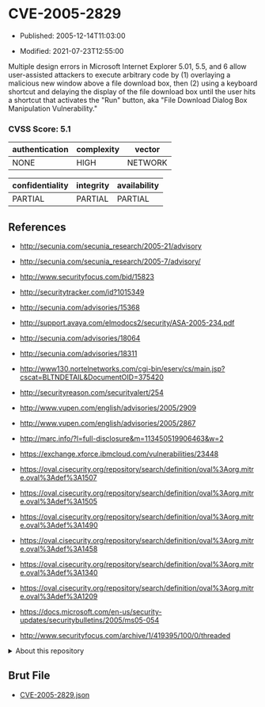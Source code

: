 # CVE-2005-2829

- Published: 2005-12-14T11:03:00

- Modified: 2021-07-23T12:55:00

Multiple design errors in Microsoft Internet Explorer 5.01, 5.5, and 6 allow user-assisted attackers to execute arbitrary code by (1) overlaying a malicious new window above a file download box, then (2) using a keyboard shortcut and delaying the display of the file download box until the user hits a shortcut that activates the "Run" button, aka "File Download Dialog Box Manipulation Vulnerability."

### CVSS Score: **5.1**

| authentication | complexity | vector |
| --- | --- | --- |
| NONE | HIGH | NETWORK |

| confidentiality | integrity | availability |
| --- | --- | --- |
| PARTIAL | PARTIAL | PARTIAL |

## References

* http://secunia.com/secunia_research/2005-21/advisory

* http://secunia.com/secunia_research/2005-7/advisory/

* http://www.securityfocus.com/bid/15823

* http://securitytracker.com/id?1015349

* http://secunia.com/advisories/15368

* http://support.avaya.com/elmodocs2/security/ASA-2005-234.pdf

* http://secunia.com/advisories/18064

* http://secunia.com/advisories/18311

* http://www130.nortelnetworks.com/cgi-bin/eserv/cs/main.jsp?cscat=BLTNDETAIL&DocumentOID=375420

* http://securityreason.com/securityalert/254

* http://www.vupen.com/english/advisories/2005/2909

* http://www.vupen.com/english/advisories/2005/2867

* http://marc.info/?l=full-disclosure&m=113450519906463&w=2

* https://exchange.xforce.ibmcloud.com/vulnerabilities/23448

* https://oval.cisecurity.org/repository/search/definition/oval%3Aorg.mitre.oval%3Adef%3A1507

* https://oval.cisecurity.org/repository/search/definition/oval%3Aorg.mitre.oval%3Adef%3A1505

* https://oval.cisecurity.org/repository/search/definition/oval%3Aorg.mitre.oval%3Adef%3A1490

* https://oval.cisecurity.org/repository/search/definition/oval%3Aorg.mitre.oval%3Adef%3A1458

* https://oval.cisecurity.org/repository/search/definition/oval%3Aorg.mitre.oval%3Adef%3A1340

* https://oval.cisecurity.org/repository/search/definition/oval%3Aorg.mitre.oval%3Adef%3A1209

* https://docs.microsoft.com/en-us/security-updates/securitybulletins/2005/ms05-054

* http://www.securityfocus.com/archive/1/419395/100/0/threaded

<details>
<summary>About this repository</summary> 

  This repository is part of the project [Live Hack CVE](https://github.com/Live-Hack-CVE). Main website can be found [www.live-hack.org](https://www.live-hack.org) 
  
  Made by [Sn0wAlice](https://github.com/Sn0wAlice) for the people that care about security and need to have a feed of the latest CVEs. Hope you enjoy it, don't forget to star the repo and follow me on [Twitter](https://twitter.com/Sn0wAlice) and [Github](https://github.com/Sn0wAlice). And that is my [personnal website](https://www.alice-snow.me/)

  - [Home Page](https://github.com/Live-Hack-CVE)
  - [Framework](https://github.com/Live-Hack-CVE/cve-framework)
  - [CVE database](https://github.com/Live-Hack-CVE/full_database)
  - [Changelog](https://github.com/Live-Hack-CVE/Changelog)
</details>

## Brut File

* [CVE-2005-2829.json](https://raw.githubusercontent.com/Live-Hack-CVE/full_database/main/cves/2005/CVE-2005-2829.json)

